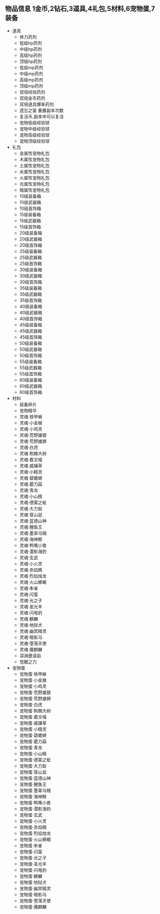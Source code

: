 ## 物品信息 1金币,2钻石,3道具,4礼包,5材料,6宠物蛋,7装备
- 道具
    - 体力药剂
    - 低级hp药剂
    - 中级hp药剂
    - 高级hp药剂
    - 顶级hp药剂
    - 低级mp药剂
    - 中级mp药剂
    - 高级mp药剂
    - 顶级mp药剂
    - 双倍经验药剂
    - 双倍金币药剂
    - 双倍道具爆率药剂
    - 遗忘之笛 重置副本次数
    - 复活币,副本中可以复活
    - 宠物低级经验球
    - 宠物中级经验球
    - 宠物高级经验球
    - 宠物顶级经验球
- 礼包
    - 金属性宠物礼包
    - 木属性宠物礼包
    - 土属性宠物礼包
    - 水属性宠物礼包
    - 火属性宠物礼包
    - 光属性宠物礼包
    - 暗属性宠物礼包
    - 10级装备箱
    - 10级武器箱
    - 10级首饰箱
    - 15级装备箱
    - 15级武器箱
    - 15级首饰箱
    - 20级装备箱
    - 20级武器箱
    - 20级首饰箱
    - 25级装备箱
    - 25级武器箱
    - 25级首饰箱
    - 30级装备箱
    - 30级武器箱
    - 30级首饰箱
    - 35级装备箱
    - 35级武器箱
    - 35级首饰箱
    - 40级装备箱
    - 40级武器箱
    - 40级首饰箱
    - 45级装备箱
    - 45级武器箱
    - 45级首饰箱
    - 50级装备箱
    - 50级武器箱
    - 50级首饰箱
    - 55级装备箱
    - 55级武器箱
    - 55级首饰箱
    - 60级装备箱
    - 60级武器箱
    - 60级首饰箱
- 材料
    - 装备碎片
    - 宠物精华
    - 灵魂·铁甲蜥
    - 灵魂·小金猴
    - 灵魂·小鸡灵
    - 灵魂·荒野雄狼
    - 灵魂·荒野雄狮
    - 灵魂·白虎
    - 灵魂·荆棘大树
    - 灵魂·嘉文喵
    - 灵魂·威镰草
    - 灵魂·小精灵
    - 灵魂·碧蟾蜍
    - 灵魂·蘑力菇
    - 灵魂·青龙
    - 灵魂·小山精
    - 灵魂·德蒙之蚯
    - 灵魂·大力蚁
    - 灵魂·穿山鼠
    - 灵魂·蓝德山神
    - 灵魂·鲤鱼王
    - 灵魂·墨翠乌贼
    - 灵魂·海神鲸
    - 灵魂·鸭嘴小兽
    - 灵魂·潜影海豹
    - 灵魂·玄武
    - 灵魂·小火灵
    - 灵魂·赤焰鴖
    - 灵魂·烈焰烛龙
    - 灵魂·火山蝾螈
    - 灵魂·朱雀
    - 灵魂·闪萤
    - 灵魂·光之子
    - 灵魂·圣光羊
    - 灵魂·闪电豹
    - 灵魂·麒麟
    - 灵魂·地狱犬
    - 灵魂·幽冥精灵
    - 灵魂·暗影马
    - 灵魂·堕落天使
    - 灵魂·魔麒麟
    - 深渊邀请函
    - 觉醒之力
- 宠物蛋
    - 宠物蛋·铁甲蜥
    - 宠物蛋·小金猴
    - 宠物蛋·小鸡灵
    - 宠物蛋·荒野雄狼
    - 宠物蛋·荒野雄狮
    - 宠物蛋·白虎
    - 宠物蛋·荆棘大树
    - 宠物蛋·嘉文喵
    - 宠物蛋·威镰草
    - 宠物蛋·小精灵
    - 宠物蛋·碧蟾蜍
    - 宠物蛋·蘑力菇
    - 宠物蛋·青龙
    - 宠物蛋·小山精
    - 宠物蛋·德蒙之蚯
    - 宠物蛋·大力蚁
    - 宠物蛋·穿山鼠
    - 宠物蛋·蓝德山神
    - 宠物蛋·鲤鱼王
    - 宠物蛋·墨翠乌贼
    - 宠物蛋·海神鲸
    - 宠物蛋·鸭嘴小兽
    - 宠物蛋·潜影海豹
    - 宠物蛋·玄武
    - 宠物蛋·小火灵
    - 宠物蛋·赤焰鴖
    - 宠物蛋·烈焰烛龙
    - 宠物蛋·火山蝾螈
    - 宠物蛋·朱雀
    - 宠物蛋·闪萤
    - 宠物蛋·光之子
    - 宠物蛋·圣光羊
    - 宠物蛋·闪电豹
    - 宠物蛋·麒麟
    - 宠物蛋·地狱犬
    - 宠物蛋·幽冥精灵
    - 宠物蛋·暗影马
    - 宠物蛋·堕落天使
    - 宠物蛋·魔麒麟
